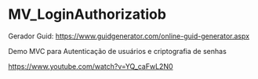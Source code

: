 # MV_LoginAuthorizatiob

Gerador Guid: 
https://www.guidgenerator.com/online-guid-generator.aspx

Demo MVC para Autenticação de usuários e criptografia de senhas

https://www.youtube.com/watch?v=YQ_caFwL2N0
